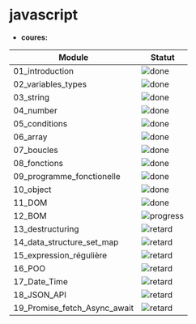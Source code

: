 # javascript

- **coures:**

| Module                       | Statut                                                        |
| ---------------------------- | ------------------------------------------------------------- |
| 01_introduction              | ![done](http://img.shields.io/badge/done-brightgreen.svg)     |
| 02_variables_types           | ![done](http://img.shields.io/badge/done-brightgreen.svg)     |
| 03_string                    | ![done](http://img.shields.io/badge/done-brightgreen.svg)     |
| 04_number                    | ![done](http://img.shields.io/badge/done-brightgreen.svg)     |
| 05_conditions                | ![done](http://img.shields.io/badge/done-brightgreen.svg)     |
| 06_array                     | ![done](http://img.shields.io/badge/done-brightgreen.svg)     |
| 07_boucles                   | ![done](http://img.shields.io/badge/done-brightgreen.svg)     |
| 08_fonctions                 | ![done](http://img.shields.io/badge/done-brightgreen.svg)     |
| 09_programme_fonctionelle    | ![done](http://img.shields.io/badge/done-brightgreen.svg)     |
| 10_object                    | ![done](http://img.shields.io/badge/done-brightgreen.svg)     |
| 11_DOM                       | ![done](http://img.shields.io/badge/done-brightgreen.svg)     |
| 12_BOM                       | ![progress](https://img.shields.io/badge/progress-yellow.svg) |
| 13_destructuring             | ![retard](https://img.shields.io/badge/retard-red.svg)        |
| 14_data_structure_set_map    | ![retard](https://img.shields.io/badge/retard-red.svg)        |
| 15_expression_régulière      | ![retard](https://img.shields.io/badge/retard-red.svg)        |
| 16_POO                       | ![retard](https://img.shields.io/badge/retard-red.svg)        |
| 17_Date_Time                 | ![retard](https://img.shields.io/badge/retard-red.svg)        |
| 18_JSON_API                  | ![retard](https://img.shields.io/badge/retard-red.svg)        |
| 19_Promise_fetch_Async_await | ![retard](https://img.shields.io/badge/retard-red.svg)        |
